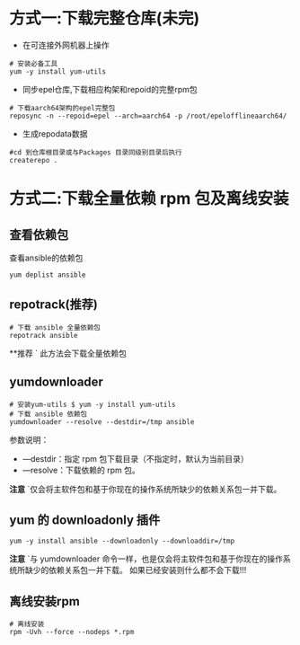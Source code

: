 # 方式一:下载完整仓库(未完)

- 在可连接外网机器上操作
```shell
# 安装必备工具
yum -y install yum-utils

```

- 同步epel仓库,下载相应构架和repoid的完整rpm包
```shell
# 下载aarch64架构的epel完整包
reposync -n --repoid=epel --arch=aarch64 -p /root/epelofflineaarch64/

```
- 生成repodata数据
```shell
#cd 到仓库根目录或与Packages 目录同级别目录后执行
createrepo .
```

# 方式二:下载全量依赖 rpm 包及离线安装

## 查看依赖包

查看ansible的依赖包

```shell
yum deplist ansible 

```

## **repotrack**(推荐)

```shell
# 下载 ansible 全量依赖包 
repotrack ansible

```
**推荐
` 此方法会下载全量依赖包

##  yumdownloader

```shell
# 安装yum-utils $ yum -y install yum-utils 
# 下载 ansible 依赖包 
yumdownloader --resolve --destdir=/tmp ansible

```

参数说明：

- —destdir：指定 rpm 包下载目录（不指定时，默认为当前目录）
- —resolve：下载依赖的 rpm 包。

**注意**
`仅会将主软件包和基于你现在的操作系统所缺少的依赖关系包一并下载。

## yum 的 downloadonly 插件

```shell
yum -y install ansible --downloadonly --downloaddir=/tmp

```
**注意**
`与 yumdownloader 命令一样，也是仅会将主软件包和基于你现在的操作系统所缺少的依赖关系包一并下载。 如果已经安装则什么都不会下载!!!

## 离线安装rpm

```shell
# 离线安装 
rpm -Uvh --force --nodeps *.rpm

```

